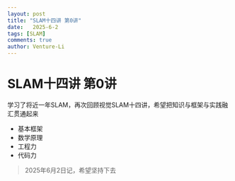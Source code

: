 ```yaml
---
layout: post
title: "SLAM十四讲 第0讲"
date:   2025-6-2
tags: [SLAM]
comments: true
author: Venture-Li
---
```


# SLAM十四讲 第0讲

学习了将近一年SLAM，再次回顾视觉SLAM十四讲，希望把知识与框架与实践融汇贯通起来

- 基本框架
- 数学原理
- 工程力
- 代码力

> 2025年6月2日记，希望坚持下去

